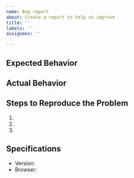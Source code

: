 ```yaml
---
name: Bug report
about: Create a report to help us improve
title: ''
labels: ''
assignees: ''

---
```


## Expected Behavior


## Actual Behavior


## Steps to Reproduce the Problem

  1.
  2.
  3.

## Specifications

- Version:
- Browser:

